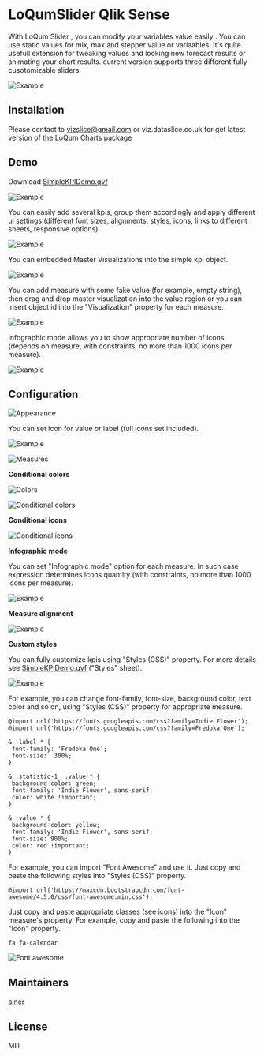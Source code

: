 # LoQumSlider Qlik Sense
With LoQum Slider , you can modify your variables value easily . You can use static values for mix, max and stepper value or variaables. It's quite usefull extension for tweaking values and looking new forecast results or animating your chart results. current version supports three different fully cusotomizable sliders. 


![Example](https://raw.githubusercontent.com/vizslice/LoQumSlider-Qlik-Sense/blob/master/examples/images/Slider-1.gif)

## Installation

Please contact to  vizslice@gmail.com or viz.dataslice.co.uk  for get latest version of the LoQum Charts package 



## Demo

Download [SimpleKPIDemo.qvf](examples/SimpleKPIDemo.qvf)

![Example](examples/images/using_styles.png)

You can easily add several kpis, group them accordingly and apply different ui settings (different font sizes, alignments, styles, icons, links to different sheets, responsive options).

![Example](examples/SimpleKPIDemo.png)

You can embedded Master Visualizations into the simple kpi object.

![Example](examples/images/embedded_charts.png)

You can add measure with some fake value (for example, empty string), then drag and drop master visualization into the value region or you can insert object id into the "Visualization" property for each measure.

![Example](examples/images/drag_chart.png)

Infographic mode allows you to show appropriate number of icons (depends on measure, with constraints, no more than 1000 icons per measure).

![Example](examples/images/infographic.png)

## Configuration

![Appearance](https://raw.githubusercontent.com/alner/qsStatisticBlock/screenshots/screenshots/Appearance2.png)

You can set icon for value or label (full icons set included).

![Example](examples/IconDialog.png)

![Measures](https://raw.githubusercontent.com/alner/qsStatisticBlock/screenshots/screenshots/Measures.png)


**Conditional colors**

![Colors](https://raw.githubusercontent.com/alner/qsStatisticBlock/screenshots/screenshots/Colors.png)

![Conditional colors](https://raw.githubusercontent.com/alner/qsStatisticBlock/screenshots/screenshots/ConditionalColors.png)

**Conditional icons**

![Conditional icons](https://raw.githubusercontent.com/alner/qsStatisticBlock/screenshots/screenshots/ConditionalIcons.png)

**Infographic mode**

You can set "Infographic mode" option for each measure. In such case expression determines icons quantity (with constraints, no more than 1000 icons per measure).

![Example](examples/images/infographic_mode.png)

**Measure alignment**

![Example](examples/images/alignment.png)

**Custom styles**

 You can fully customize kpis using "Styles (CSS)" property. For more details see [SimpleKPIDemo.qvf](examples/SimpleKPIDemo.qvf) ("Styles" sheet).

![Example](examples/images/google_fonts.png)

 For example, you can change font-family, font-size, background color, text color and so on, using "Styles (CSS)" property for appropriate measure.

 ```
@import url('https://fonts.googleapis.com/css?family=Indie Flower');
@import url('https://fonts.googleapis.com/css?family=Fredoka One');

& .label * {
  font-family: 'Fredoka One';
  font-size:  300%;
}

& .statistic-1  .value * {
  background-color: green;
  font-family: 'Indie Flower', sans-serif;
  color: white !important;
}

& .value * {
  background-color: yellow;
  font-family: 'Indie Flower', sans-serif;
  font-size: 900%;
  color: red !important;
}
 ```

For example, you can import "Font Awesome" and use it. Just copy and paste the following styles into "Styles (CSS)" property.
```
@import url('https://maxcdn.bootstrapcdn.com/font-awesome/4.5.0/css/font-awesome.min.css');
```

Just copy and paste appropriate classes ([see icons](https://fortawesome.github.io/Font-Awesome/icons/)) into the "Icon" measure's property.
For example, copy and paste the following into the "Icon" property.
```
fa fa-calendar
```
![Font awesome](https://raw.githubusercontent.com/alner/qsStatisticBlock/screenshots/screenshots/fontawesome.png)

## Maintainers

[alner](https://github.com/alner)

## License

MIT
